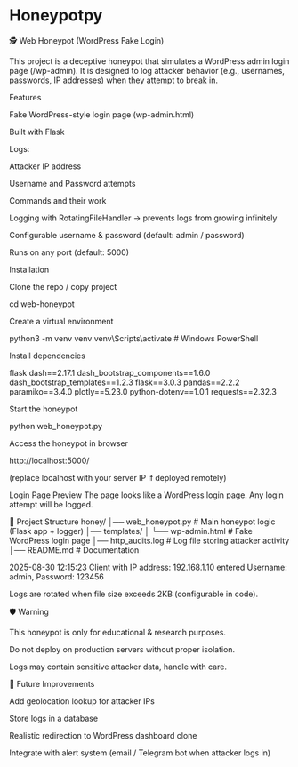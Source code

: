 # Honeypotpy



🕵️ Web Honeypot (WordPress Fake Login)

This project is a deceptive honeypot that simulates a WordPress admin login page (/wp-admin).
It is designed to log attacker behavior (e.g., usernames, passwords, IP addresses) when they attempt to break in.

Features

Fake WordPress-style login page (wp-admin.html)

Built with Flask 

Logs:

Attacker IP address

Username and Password attempts

Commands and their work

Logging with RotatingFileHandler → prevents logs from growing infinitely

Configurable username & password (default: admin / password)

Runs on any port (default: 5000)

Installation

Clone the repo / copy project

cd web-honeypot


Create a virtual environment

python3 -m venv venv
venv\Scripts\activate      # Windows PowerShell


Install dependencies

flask
dash==2.17.1 
dash_bootstrap_components==1.6.0
dash_bootstrap_templates==1.2.3 
flask==3.0.3 pandas==2.2.2
paramiko==3.4.0
plotly==5.23.0 
python-dotenv==1.0.1 
requests==2.32.3



Start the honeypot

python web_honeypot.py


Access the honeypot in browser

http://localhost:5000/


(replace localhost with your server IP if deployed remotely)

Login Page Preview
The page looks like a WordPress login page.
Any login attempt will be logged.

📂 Project Structure
honey/
│── web_honeypot.py      # Main honeypot logic (Flask app + logger)
│── templates/
│   └── wp-admin.html    # Fake WordPress login page
│── http_audits.log      # Log file storing attacker activity
│── README.md            # Documentation



2025-08-30 12:15:23 Client with IP address: 192.168.1.10 entered
 Username: admin, Password: 123456


Logs are rotated when file size exceeds 2KB (configurable in code).

🛡️ Warning

This honeypot is only for educational & research purposes.

Do not deploy on production servers without proper isolation.

Logs may contain sensitive attacker data, handle with care.

🚀 Future Improvements

Add geolocation lookup for attacker IPs

Store logs in a database 

Realistic redirection to WordPress dashboard clone

Integrate with alert system (email / Telegram bot when attacker logs in)
